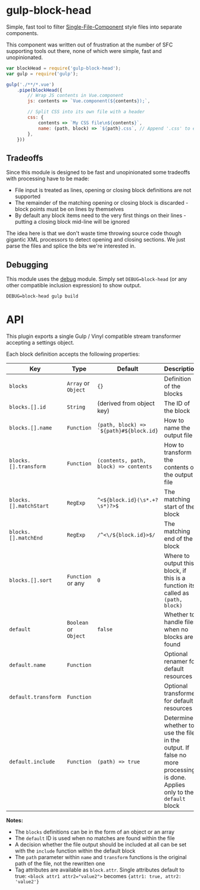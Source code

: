 gulp-block-head
===============
Simple, fast tool to filter [Single-File-Component](https://vuejs.org/v2/guide/single-file-components.html) style files into separate components.

This component was written out of frustration at the number of SFC supporting tools out there, none of which were simple, fast and unopinionated.



```javascript
var blockHead = require('gulp-block-head');
var gulp = require('gulp');

gulp('./**/*.vue')
	.pipe(blockHead({
		// Wrap JS contents in Vue.component
		js: contents => `Vue.component(${contents});`, 

		// Split CSS into its own file with a header
		css: {
			contents => `My CSS file\n${contents}`,
			name: (path, block) => `${path}.css`, // Append '.css' to end of input file name (e.g. myComponent.vue -> myComponent.vue.css)
		},
	}))
```


Tradeoffs
---------
Since this module is designed to be fast and unopinionated some tradeoffs with processing have to be made:

* File input is treated as lines, opening or closing block definitions are not supported
* The remainder of the matching opening or closing block is discarded - block points must be on lines by themselves
* By default any block items need to the very first things on their lines - putting a closing block mid-line will be ignored

The idea here is that we don't waste time throwing source code though gigantic XML processors to detect opening and closing sections. We just parse the files and splice the bits we're interested in.


Debugging
---------
This module uses the [debug](https://github.com/visionmedia/debug) module. Simply set `DEBUG=block-head` (or any other compatible inclusion expression) to show output.

```
DEBUG=block-head gulp build
```


API
===
This plugin exports a single Gulp / Vinyl compatible stream transformer accepting a settings object.


Each block definition accepts the following properties:

| Key                    | Type                  | Default                                            | Description                                      |
|------------------------|-----------------------|----------------------------------------------------|--------------------------------------------------|
| `blocks`               | `Array` or `Object`   | `{}`                                               | Definition of the blocks                         |
| `blocks.[].id`         | `String`              | (derived from object key)                          | The ID of the block                              |
| `blocks.[].name`       | `Function`            | <code>(path, block) => `${path}#${block.id}</code> | How to name the output file                      |
| `blocks.[].transform`  | `Function`            | <code>(contents, path, block) => contents</code>   | How to transform the contents of the output file |
| `blocks.[].matchStart` | `RegExp`              | ``^<${block.id}(\s*.+?\s*)?>$``                    | The matching start of the block                  |
| `blocks.[].matchEnd`   | `RegExp`              | `/^<\/${block.id}>$/`                              | The matching end of the block                    |
| `blocks.[].sort`       | `Function` or any     | `0`                                                | Where to output this block, if this is a function its called as `(path, block)` |
| `default`              | `Boolean` or `Object` | `false`                                            | Whether to handle files when no blocks are found |
| `default.name`         | `Function`            |                                                    | Optional renamer for default resources           |
| `default.transform`    | `Function`            |                                                    | Optional transformer for default resources       |
| `default.include`      | `Function`            | <code>(path) => true</code>                        | Determine whether to use the file in the output. If false no more processing is done. Applies only to the `default` block |


**Notes:**

* The `blocks` definitions can be in the form of an object or an array
* The `default` ID is used when no matches are found within the file
* A decision whether the file output should be included at all can be set with the `include` function within the default block
* The `path` parameter within `name` and `transform` functions is the original path of the file, not the rewritten one
* Tag attributes are available as `block.attr`. Single attributes default to true: `<block attr1 attr2="value2">` becomes `{attr1: true, attr2: 'value2'}`
